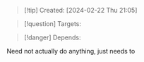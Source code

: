 
>[!tip] Created: [2024-02-22 Thu 21:05]

>[!question] Targets: 

>[!danger] Depends: 

Need not actually do anything, just needs to 

